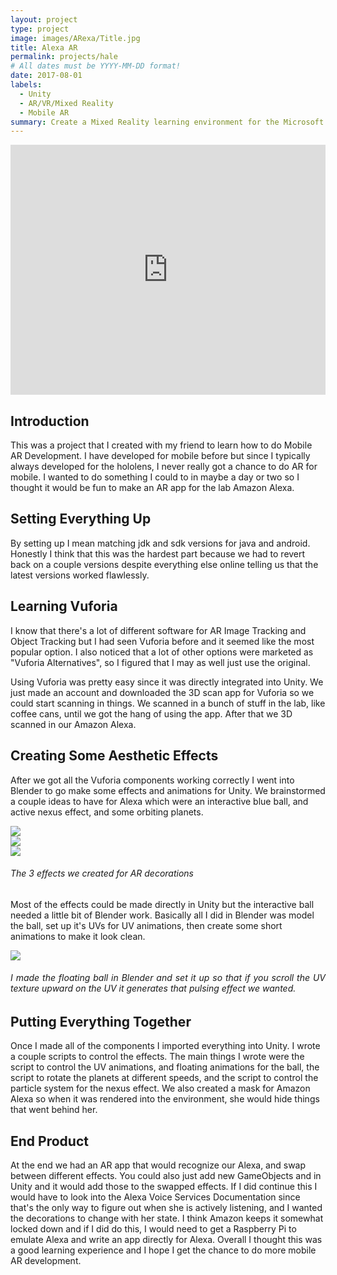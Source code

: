 ```yaml
---
layout: project
type: project
image: images/ARexa/Title.jpg
title: Alexa AR
permalink: projects/hale
# All dates must be YYYY-MM-DD format!
date: 2017-08-01
labels:
  - Unity
  - AR/VR/Mixed Reality
  - Mobile AR
summary: Create a Mixed Reality learning environment for the Microsoft Hololens to assist the navy in training new recruits.
---
```


<iframe width="100%" height="400" src="https://www.youtube.com/embed/XGOBhri4-U0" frameborder="0" allow="autoplay; encrypted-media" allowfullscreen></iframe>

## Introduction

This was a project that I created with my friend to learn how to do Mobile AR Development.  I have developed for mobile before but since I typically always developed for the hololens, I never really got a chance to do AR for mobile.  I wanted to do something I could to in maybe a day or two so I thought it would be fun to make an AR app for the lab Amazon Alexa.

## Setting Everything Up

By setting up I mean matching jdk and sdk versions for java and android.  Honestly I think that this was the hardest part because we had to revert back on a couple versions despite everything else online telling us that the latest versions worked flawlessly.

## Learning Vuforia

I know that there's a lot of different software for AR Image Tracking and Object Tracking but I had seen Vuforia before and it seemed like the most popular option. I also noticed that a lot of other options were marketed as "Vuforia Alternatives", so I figured that I may as well just use the original.

Using Vuforia was pretty easy since it was directly integrated into Unity.  We just made an account and downloaded the 3D scan app for Vuforia so we could start scanning in things.  We scanned in a bunch of stuff in the lab, like coffee cans, until we got the hang of using the app.  After that we 3D scanned in our Amazon Alexa.  

## Creating Some Aesthetic Effects



After we got all the Vuforia components working correctly I went into Blender to go make some effects and animations for Unity.  We brainstormed a couple ideas to have for Alexa which were an interactive blue ball, and active nexus effect, and some orbiting planets. 

<div class="ui stackable three column grid">
  <div class = "ui column">
    <img class = "ui rounded fluid image" src = "../images/ARexa/Ball.jpg">
  </div>
  <div class = "ui column">
    <img class = "ui rounded fluid image" src = "../images/ARexa/Nexus.jpg">
  </div>
  <div class = "ui column">
    <img class = "ui rounded fluid image" src = "../images/ARexa/Planet.jpg">
  </div>
</div>
<h6 style = "text-align:justify">
    The 3 effects we created for AR decorations
</h6>

Most of the effects could be made directly in Unity but the interactive ball needed a little bit of Blender work.  Basically all I did in Blender was model the ball, set up it's UVs for UV animations, then create some short animations to make it look clean.

<div>
  <img class = "ui rounded fluid image" src = "../images/ARexa/Blender.png">
</div>
<h6 style = "text-align:justify">
    I made the floating ball in Blender and set it up so that if you scroll the UV texture upward on the UV it generates that pulsing effect we wanted.
</h6>


## Putting Everything Together

Once I made all of the components I imported everything into Unity.  I wrote a couple scripts to control the effects.  The main things I wrote were the script to control the UV animations, and floating animations for the ball, the script to rotate the planets at different speeds, and the script to control the particle system for the nexus effect.  We also created a mask for Amazon Alexa so when it was rendered into the environment, she would hide things that went behind her.

## End Product

At the end we had an AR app that would recognize our Alexa, and swap between different effects.  You could also just add new GameObjects and in Unity and it would add those to the swapped effects.  If I did continue this I would have to look into the Alexa Voice Services Documentation since that's the only way to figure out when she is actively listening, and I wanted the decorations to change with her state. I think Amazon keeps it somewhat locked down and if I did do this, I would need to get a Raspberry Pi to emulate Alexa and write an app directly for Alexa.  Overall I thought this was a good learning experience and I hope I get the chance to do more mobile AR development.  
